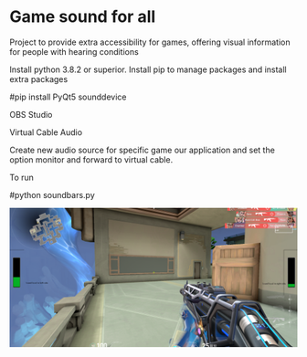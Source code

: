 # Game sound for all
Project to provide extra accessibility for games, offering visual information for people with hearing conditions


Install python 3.8.2 or superior. Install pip to manage packages and install
extra packages 

#pip install PyQt5 sounddevice

OBS Studio

Virtual Cable Audio

Create new audio source for specific game our application and set the 
option monitor and forward to virtual cable.

To run

#python soundbars.py

![example.png](example.png)

